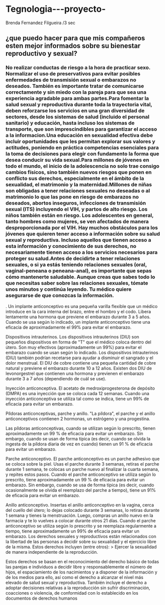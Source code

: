 # Tegnologia---proyecto-
Brenda Fernandez Filgueira /3 sec

## ¿que puedo hacer para que mis compañeros esten mejor informados sobre su bienestar reproductivo y sexual?

### No realizar conductas de riesgo a la hora de practicar sexo. Normalizar el uso de preservativos para evitar posibles enfermedades de transmisión sexual o embarazos no deseados. También es importante tratar de comunicarse correctamente y sin miedo con la pareja para que sea una experiencia agradable para ambas partes.Para fomentar la salud sexual y reproductiva durante toda la trayectoria vital, deben reforzarse los servicios en una gran diversidad de sectores, desde los sistemas de salud (incluido el personal sanitario) y educación, hasta incluso los sistemas de transporte, que son imprescindibles para garantizar el acceso a la informacion.Una educación en sexualidad efectiva debe incluir oportunidades que les permitan explorar sus valores y actitudes, poniendo en práctica competencias esenciales para la toma de decisiones para elegir con fundamento la forma que desea conducir su vida sexual.Para millones de jóvenes en todo el mundo, el inicio de la adolescencia no solo trae consigo cambios físicos, sino también nuevos riesgos que ponen en conflicto sus derechos, especialmente en el ámbito de la sexualidad, el matrimonio y la maternidad.Millones de niñas son obligadas a tener relaciones sexuales no deseadas o al matrimonio lo que las pone en riesgo de embarazos no deseados, abortos inseguros, infecciones de transmisión sexual (ITS) incluyendo el VIH, y partos de alto riesgo. Los niños también están en riesgo. Los adolescentes en general, tanto hombres como mujeres, se ven afectados de manera desproporcionada por el VIH. Hay muchos obstáculos para los jóvenes que quieren tener acceso a información sobre su salud sexual y reproductiva. Incluso aquellos que tienen acceso a esta información y conocimiento de sus derechos, no necesariamente tienen acceso a los servicios necesarios para proteger su salud.Antes de decidirte a tener relaciones sexuales, o si ya estás teniendo relaciones sexuales (oral, vaginal-peneana o peneana-anal), es importante que sepas cómo mantenerte saludable. Aunque creas que sabes todo lo que necesitas saber sobre las relaciones sexuales, tómate unos minutos y continúa leyendo. Tu médico quiere asegurarse de que conozcas la información.

. Un implante anticonceptivo es una pequeña varilla flexible que un médico introduce en la cara interna del brazo, entre el hombro y el codo. Libera lentamente una hormona que previene el embarazo durante 3 a 5 años. Cuando se usa según lo indicado, un implante anticonceptivo tiene una eficacia de aproximadamente el 99% para evitar el embarazo.

Dispositivos intrauterinos. Los dispositivos intrauterinos (DIU) son pequeños dispositivos en forma de "T" que el médico coloca dentro del útero. Son muy efectivos (aproximadamente un 99%) para evitar el embarazo cuando se usan según lo indicado. Los dispositivos intrauterinos (DIU) también podrían recetarse para ayudar a disminuir el sangrado y el dolor menstrual. El DIU de cobre contiene una pequeña cantidad de cobre natural y previene el embarazo durante 10 a 12 años. Existen dos DIU de levonorgestrel que contienen una hormona y previenen el embarazo durante 3 a 7 años (dependiendo de cuál se use).

Inyección anticonceptiva. El acetato de medroxiprogesterona de depósito (DMPA) es una inyección que se coloca cada 12 semanas. Cuando una inyección anticonceptiva se utiliza tal como se indica, tiene un 99% de eficacia para evitar un embarazo.

Píldoras anticonceptivas, parche y anillo. "La píldora", el parche y el anillo anticonceptivos contienen 2 hormonas, un estrógeno y una progestina.

Las píldoras anticonceptivas, cuando se utilizan según lo prescrito, tienen aproximadamente un 99 % de eficacia para evitar un embarazo. Sin embargo, cuando se usan de forma típica (es decir, cuando se olvida la ingesta de la píldora diaria de vez en cuando) tienen un 91 % de eficacia para evitar un embarazo.

Parche anticonceptivo. El parche anticonceptivo es un parche adhesivo que se coloca sobre la piel. Usas el parche durante 3 semanas, retiras el parche durante 1 semana, te colocas un parche nuevo al finalizar la cuarta semana, y repites estos pasos. Cuando el parche anticonceptivo se utiliza según lo prescrito, tiene aproximadamente un 99 % de eficacia para evitar un embarazo. Sin embargo, cuando se usa de forma típica (es decir, cuando ocasionalmente se olvida el reemplazo del parche a tiempo), tiene un 91% de eficacia para evitar un embarazo.

Anillo anticonceptivo. Insertas el anillo anticonceptivo en la vagina, cerca del cuello del útero; lo dejas colocado durante 3 semanas, lo retiras durante 1 semana y tienes la menstruación. Luego, compras un anillo nuevo en la farmacia y te lo vuelves a colocar durante otros 21 días. Cuando el parche anticonceptivo se utiliza según lo prescrito y se reemplaza regularmente a tiempo, tiene aproximadamente un 99% de eficacia para evitar un embarazo.
Los derechos sexuales y reproductivos están relacionados con la libertad de las personas a decidir sobre su sexualidad y el ejercicio libre de la misma. Estos derechos incluyen (entre otros): > Ejercer la sexualidad de manera independiente de la reproducción.

Estos derechos se basan en el reconocimiento del derecho básico de todas las parejas e individuos a decidir libre y responsablemente el número de hijos, el espaciamiento de los nacimientos y a disponer de la información y de los medios para ello, así como el derecho a alcanzar el nivel más elevado de salud sexual y reproductiva. También incluye el derecho a adoptar decisiones relativas a la reproducción sin sufrir discriminación, coacciones o violencia, de conformidad con lo establecido en los documentos de derechos humanos


